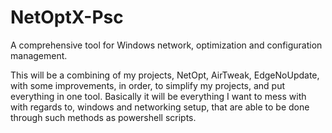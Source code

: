 # NetOptX-Psc
A comprehensive tool for Windows network, optimization and configuration management.

This will be a combining of my projects, NetOpt, AirTweak, EdgeNoUpdate, with some improvements, in order, to simplify my projects, and put everything in one tool. Basically it will be everything I want to mess with with regards to, windows and networking setup, that are able to be done through such methods as powershell scripts. 
